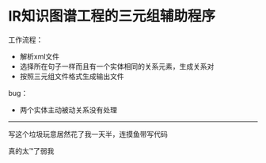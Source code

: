 # IR知识图谱工程的三元组辅助程序

工作流程：

+ 解析xml文件
+ 选择所在句子一样而且有一个实体相同的关系元素，生成关系对
+ 按照三元组文件格式生成输出文件

bug：

+ 两个实体主动被动关系没有处理

----------

写这个垃圾玩意居然花了我一天半，连摸鱼带写代码

真的太™了弱我

